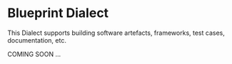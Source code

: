 Blueprint Dialect
==================

This Dialect supports building software artefacts, frameworks, test cases, documentation, etc.

COMING SOON ...
